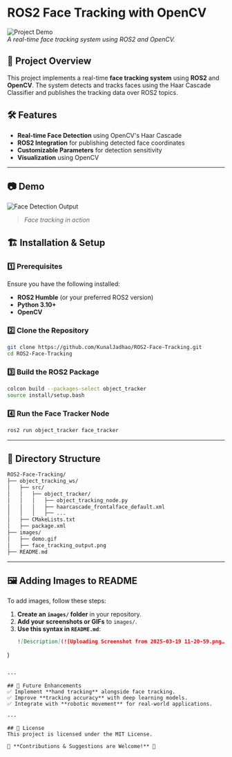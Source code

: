# ROS2 Face Tracking with OpenCV

![Project Demo](images/demo.gif)  
*A real-time face tracking system using ROS2 and OpenCV.*

## 🚀 Project Overview
This project implements a real-time **face tracking system** using **ROS2** and **OpenCV**. The system detects and tracks faces using the Haar Cascade Classifier and publishes the tracking data over ROS2 topics.

## 🛠 Features
- **Real-time Face Detection** using OpenCV's Haar Cascade
- **ROS2 Integration** for publishing detected face coordinates
- **Customizable Parameters** for detection sensitivity
- **Visualization** using OpenCV

---

## 📷 Demo
![Face Detection Output](images/face_tracking_output.png)
> *Face tracking in action*

## 🏗 Installation & Setup
### 1️⃣ Prerequisites
Ensure you have the following installed:
- **ROS2 Humble** (or your preferred ROS2 version)
- **Python 3.10+**
- **OpenCV**

### 2️⃣ Clone the Repository
```bash
git clone https://github.com/KunalJadhao/ROS2-Face-Tracking.git
cd ROS2-Face-Tracking
```

### 3️⃣ Build the ROS2 Package
```bash
colcon build --packages-select object_tracker
source install/setup.bash
```

### 4️⃣ Run the Face Tracker Node
```bash
ros2 run object_tracker face_tracker
```

---

## 📂 Directory Structure
```bash
ROS2-Face-Tracking/
├── object_tracking_ws/
│   ├── src/
│   │   ├── object_tracker/
│   │   │   ├── object_tracking_node.py
│   │   │   ├── haarcascade_frontalface_default.xml
│   │   │   ├── ...
│   ├── CMakeLists.txt
│   ├── package.xml
├── images/
│   ├── demo.gif
│   ├── face_tracking_output.png
├── README.md
```

---

## 🖼 Adding Images to README
To add images, follow these steps:
1. **Create an `images/` folder** in your repository.
2. **Add your screenshots or GIFs** to `images/`.
3. **Use this syntax in `README.md`**:
   ```markdown
   ![Description](![Uploading Screenshot from 2025-03-19 11-20-59.png…]()
)
   ```

---

## 📌 Future Enhancements
✅ Implement **hand tracking** alongside face tracking.  
✅ Improve **tracking accuracy** with deep learning models.  
✅ Integrate with **robotic movement** for real-world applications.  

---

## 📜 License
This project is licensed under the MIT License.

📢 **Contributions & Suggestions are Welcome!** 🚀
